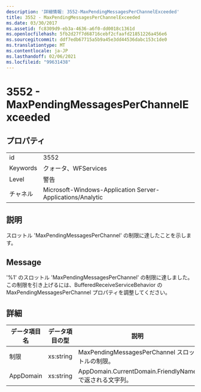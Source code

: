 ```yaml
---
description: '詳細情報: 3552-MaxPendingMessagesPerChannelExceeded'
title: 3552 - MaxPendingMessagesPerChannelExceeded
ms.date: 03/30/2017
ms.assetid: fc8309d9-eb3a-4636-a6f0-dd0018c1361d
ms.openlocfilehash: 5fb2d27f7d68716cebf2cfaafd21851226a456e6
ms.sourcegitcommit: ddf7edb67715a5b9a45e3dd44536dabc153c1de0
ms.translationtype: MT
ms.contentlocale: ja-JP
ms.lasthandoff: 02/06/2021
ms.locfileid: "99631438"
---
```

# <a name="3552---maxpendingmessagesperchannelexceeded"></a>3552 - MaxPendingMessagesPerChannelExceeded

## <a name="properties"></a>プロパティ  
  
|||  
|-|-|  
|id|3552|  
|Keywords|クォータ、WFServices|  
|Level|警告|  
|チャネル|Microsoft-Windows-Application Server-Applications/Analytic|  
  
## <a name="description"></a>説明  

 スロットル 'MaxPendingMessagesPerChannel' の制限に達したことを示します。  
  
## <a name="message"></a>Message  

 '%1' のスロットル 'MaxPendingMessagesPerChannel' の制限に達しました。 この制限を引き上げるには、BufferedReceiveServiceBehavior の MaxPendingMessagesPerChannel プロパティを調整してください。  
  
## <a name="details"></a>詳細  
  
|データ項目名|データ項目の型|説明|  
|--------------------|--------------------|-----------------|  
|制限|xs:string|MaxPendingMessagesPerChannel スロットルの制限。|  
|AppDomain|xs:string|AppDomain.CurrentDomain.FriendlyName で返される文字列。|
